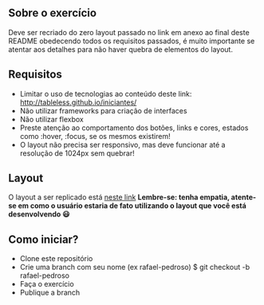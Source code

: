 
## Sobre o exercício
Deve ser recriado do zero layout passado no link em anexo ao final deste README obedecendo todos os requisitos passados, é muito importante se atentar aos detalhes para não haver quebra de elementos do layout.

## Requisitos
- Limitar o uso de tecnologias ao conteúdo deste link: http://tableless.github.io/iniciantes/
- Não utilizar frameworks para criação de interfaces
- Não utilizar flexbox
- Preste atenção ao comportamento dos botões, links e cores, estados como :hover, :focus, se os mesmos existirem!
- O layout não precisa ser responsivo, mas deve funcionar até a resolução de 1024px sem quebrar!

## Layout
O layout a ser replicado está [neste link](https://xd.adobe.com/spec/cfb312c1-621b-433e-7571-ca861d1db621-b982/)
**Lembre-se: tenha empatia, atente-se em como o usuário estaria de fato utilizando o layout que você está desenvolvendo 😃**

## Como iniciar?
- Clone este repositório
- Crie uma branch com seu nome (ex rafael-pedroso) $ git checkout -b rafael-pedroso
- Faça o exercício
- Publique a branch